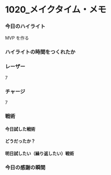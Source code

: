# 1020\_メイクタイム・メモ

### 今日のハイライト

MVP を作る

### ハイライトの時間をつくれたか

### レーザー

7

### チャージ

7

### 戦術

#### 今日試した戦術

#### どうだったか？

#### 明日試したい（繰り返したい）戦術

### 今日の感謝の瞬間
